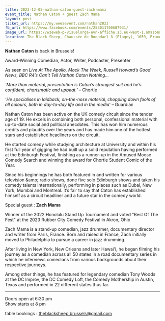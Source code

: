 ```yaml
---
title: 2023-12-05-nathan-caton-guest-zach-mama
event_title: Nathan Caton + guest Zach Mama
layout: post
ticket_url: https://my.weezevent.com/nathan2023
fb_url: https://www.facebook.com/events/253011700687931/
image_url: https://wzeweb-p-visuelorga-evn-affiche.s3.eu-west-1.amazonaws.com/affiche_1049557.jpg
location: The Black Sheep, Chaussée de Boondael 8 (Flagey), 1050, Bruxelles Belgique
---
```


<strong>Nathan Caton</strong> is back in Brussels!

Award-Winning Comedian, Actor, Writer, Podcaster, Presenter

As seen on<em> Live At The Apollo, Mock The Week, Russell Howard’s Good News, BBC R4’s Can’t Tell Nathan Caton Nothing…</em>

<em>‘More than material, presentation is Caton’s strongest suit and he’s confident, charismatic and upbeat.’</em> – Chortle

<em>‘He specialises in laidback, on-the-nose material, chopping down fools of all colours, both in day-to-day life and in the media’</em> – Guardian

Nathan Caton has been active on the UK comedy circuit since the tender age of 19. He excels in combining both personal, confessional material with up-to-date social and political anecdotes. This has won him numerous credits and plaudits over the years and has made him one of the hottest stars and established headliners on the circuit.

He started comedy while studying architecture at University and within his first full year of gigging he had built up a solid reputation having performed at the Edinburgh Festival, finishing as a runner-up in the Amused Moose Comedy Search and winning the award for Chortle Student Comic of the Year.

Since his beginnings he has both featured in and written for various television &amp;amp; radio shows, done five solo Edinburgh shows and taken his comedy talents internationally, performing in places such as Dubai, New York, Mumbai and Montreal. It’s fair to say that Caton has established himself as a circuit headliner and a future star in the comedy world.

Special guest : <strong>Zach Mama </strong>

Winner of the 2022 Honolulu Stand Up Tournament and voted "Best Of The Fest" at the 2023 Rubber City Comedy Festival in Akron, Ohio

Zach Mama is a stand-up comedian, jazz drummer, documentary director and writer from Paris, France. Born and raised in France, Zach initially moved to Philadelphia to pursue a career in jazz drumming.

After living in New York, New Orleans and later Hawai'i, he began filming his journey as a comedian across all 50 states in a road documentary series in which he interviews comedians from various backgrounds about their respective journeys.

Among other things, he has featured for legendary comedian Tony Woods at the DC Improv, the DC Comedy Loft, the Comedy Mothership in Austin, Texas and performed in 22 different states thus far.

__________________

Doors open at 6:30 pm  
Show starts at 8 pm

table bookings : theblacksheep.brussels@gmail.com
